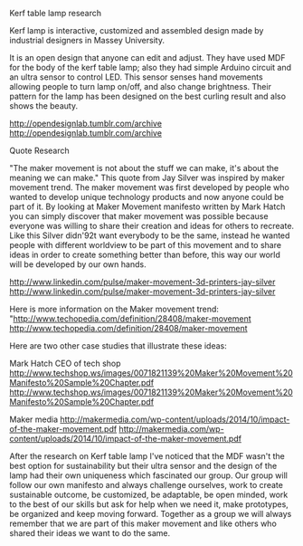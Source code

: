 Kerf table lamp research

Kerf lamp is interactive, customized and assembled design made by industrial designers in Massey University.


It is an open design that anyone can edit and adjust. They have used MDF for the body of the kerf table lamp; also they had simple Arduino circuit and an ultra sensor to control LED. This sensor senses hand movements allowing people to turn lamp on/off, and also change brightness. Their pattern for the lamp has been designed on the best curling result and also shows the beauty.

http://opendesignlab.tumblr.com/archive
http://opendesignlab.tumblr.com/archive

Quote Research

"The maker movement is not about the stuff we can make, it's about the meaning we can make."
This quote from Jay Silver was inspired by maker movement trend. The maker movement was first developed by people who wanted to develop unique technology products and now anyone could be part of it. By looking at Maker Movement manifesto written by Mark Hatch you can simply discover that maker movement was possible because everyone was willing to share their creation and ideas for others to recreate.
Like this Silver didn\'92t want everybody to be the same, instead he wanted people with different worldview to be part of this movement and to share ideas in order to create something better than before, this way our world will be developed by our own hands. 

http://www.linkedin.com/pulse/maker-movement-3d-printers-jay-silver
http://www.linkedin.com/pulse/maker-movement-3d-printers-jay-silver

Here is more information on the Maker movement trend:
"http://www.techopedia.com/definition/28408/maker-movement http://www.techopedia.com/definition/28408/maker-movement

Here are two other case studies that illustrate these ideas:

Mark Hatch CEO of tech shop
http://www.techshop.ws/images/0071821139%20Maker%20Movement%20Manifesto%20Sample%20Chapter.pdf http://www.techshop.ws/images/0071821139%20Maker%20Movement%20Manifesto%20Sample%20Chapter.pdf

Maker media
http://makermedia.com/wp-content/uploads/2014/10/impact-of-the-maker-movement.pdf
http://makermedia.com/wp-content/uploads/2014/10/impact-of-the-maker-movement.pdf

After the research on Kerf table lamp I've noticed that the MDF wasn't the best option for sustainability but their ultra sensor and the design of the lamp had their own uniqueness which fascinated our group. Our group will follow our own manifesto and always challenge ourselves, work to create sustainable outcome, be customized, be adaptable, be open minded, work to the best of our skills but ask for help when we need it, make prototypes, be organized and keep moving forward. Together as a group we will always remember that we are part of this maker movement and like others who shared their ideas we want to do the same.
